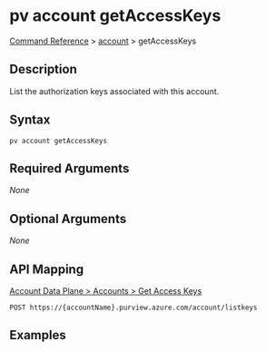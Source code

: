 # pv account getAccessKeys
[Command Reference](../../../README.md#command-reference) > [account](./main.md) > getAccessKeys

## Description
List the authorization keys associated with this account.

## Syntax
```
pv account getAccessKeys
```

## Required Arguments
*None*

## Optional Arguments
*None*

## API Mapping
[Account Data Plane > Accounts > Get Access Keys](https://docs.microsoft.com/en-us/rest/api/purview/accountdataplane/accounts/get-access-keys)
```
POST https://{accountName}.purview.azure.com/account/listkeys
```

## Examples
```powershell

```